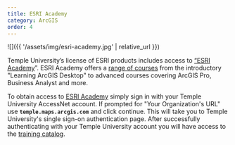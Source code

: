 ```yaml
---
title: ESRI Academy
category: ArcGIS
order: 4
---
```


![]({{ '/assets/img/esri-academy.jpg' | relative_url }})

Temple University’s license of ESRI products includes access to [“ESRI Academy][1]”. ESRI Academy offers a [range of courses][2] from the introductory "Learning ArcGIS Desktop" to advanced courses covering ArcGIS Pro, Business Analyst and more.

To obtain access to [ESRI Academy][1] simply sign in with your Temple University AccessNet account. If prompted for "Your Organization's URL" use **`temple.maps.arcgis.com`** and click continue. This will take you to Temple University's single sign-on authentication page. After successfully authenticating with your Temple University account you will have access to the [training catalog][2].


[1]: https://www.esri.com/training/
[2]: https://www.esri.com/training/catalog/search/